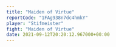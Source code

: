 ```yaml
---
title: "Maiden of Virtue"
reportCode: "1FAg938n7dc4hmkY"
player: "Stifmeister"
fight: "Maiden of Virtue"
date: 2021-09-12T20:20:12.967000+00:00
---
```

